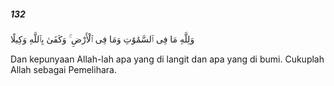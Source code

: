 ##### 132

<span class="ayah">وَلِلَّهِ مَا فِى ٱلسَّمَٰوَٰتِ وَمَا فِى ٱلْأَرْضِ ۚ وَكَفَىٰ بِٱللَّهِ وَكِيلًا</span>

<span class="ayah_translation">Dan kepunyaan Allah-lah apa yang di langit dan apa yang di bumi. Cukuplah Allah sebagai Pemelihara.</span>
